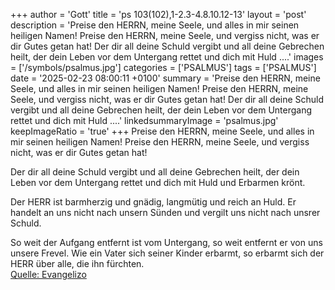 +++
author = 'Gott'
title = 'ps 103(102),1-2.3-4.8.10.12-13'
layout = 'post'
description = 'Preise den HERRN, meine Seele,  und alles in mir seinen heiligen Namen! Preise den HERRN, meine Seele,  und vergiss nicht, was er dir Gutes getan hat!  Der dir all deine Schuld vergibt  und all deine Gebrechen heilt, der dein Leben vor dem Untergang rettet  und dich mit Huld ....'
images = ['/symbols/psalmus.jpg']
categories = ['PSALMUS']
tags = ['PSALMUS']
date = '2025-02-23 08:00:11 +0100'
summary = 'Preise den HERRN, meine Seele,  und alles in mir seinen heiligen Namen! Preise den HERRN, meine Seele,  und vergiss nicht, was er dir Gutes getan hat!  Der dir all deine Schuld vergibt  und all deine Gebrechen heilt, der dein Leben vor dem Untergang rettet  und dich mit Huld ....'
linkedsummaryImage = 'psalmus.jpg'
keepImageRatio = 'true'
+++
Preise den HERRN, meine Seele, 
und alles in mir seinen heiligen Namen!
Preise den HERRN, meine Seele, 
und vergiss nicht, was er dir Gutes getan hat!

Der dir all deine Schuld vergibt 
und all deine Gebrechen heilt,
der dein Leben vor dem Untergang rettet 
und dich mit Huld und Erbarmen krönt.<!--more-->

Der HERR ist barmherzig und gnädig, 
langmütig und reich an Huld.
Er handelt an uns nicht nach unsern Sünden 
und vergilt uns nicht nach unsrer Schuld.

So weit der Aufgang entfernt ist vom Untergang, 
so weit entfernt er von uns unsere Frevel.
Wie ein Vater sich seiner Kinder erbarmt, 
so erbarmt sich der HERR über alle, die ihn fürchten.<br> [Quelle: Evangelizo](https://evangeliumtagfuertag.org/DE/gospel)